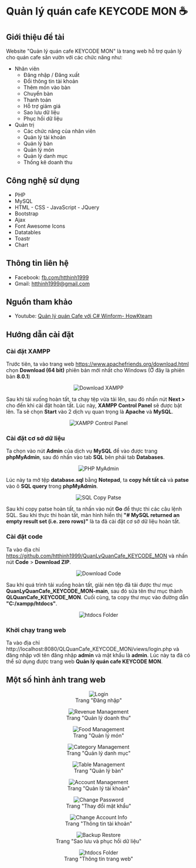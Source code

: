 # Quản lý quán cafe KEYCODE MON :coffee:
## Giới thiệu đề tài
Website "Quản lý quán cafe KEYCODE MON" là trang web hỗ trợ quản lý cho quán cafe sân vườn với các chức năng như:
- Nhân viên
	+ Đăng nhập / Đăng xuất
	+ Đổi thông tin tài khoản
	+ Thêm món vào bàn
	+ Chuyển bàn
	+ Thanh toán
	+ Hỗ trợ giảm giá
	+ Sao lưu dữ liệu
	+ Phục hồi dữ liệu
- Quản trị
	+ Các chức năng của nhân viên
	+ Quản lý tài khoản
	+ Quản lý bàn
	+ Quản lý món
	+ Quản lý danh mục
	+ Thống kê doanh thu
## Công nghệ sử dụng
- PHP
- MySQL
- HTML - CSS - JavaScript - JQuery
- Bootstrap
- Ajax
- Font Awesome Icons
- Datatables
- Toastr
- Chart
## Thông tin liên hệ
- Facebook: [fb.com/htthinh1999](https://fb.com/htthinh1999/)
- Gmail: htthinh1999@gmail.com
## Nguồn tham khảo
- Youtube: [Quản lý quán Cafe với C# Winform- HowKteam](https://www.youtube.com/playlist?list=PL33lvabfss1xnPhBJHjM0A8TEBBcGCTsf)
## Hướng dẫn cài đặt
### Cài đặt XAMPP
Trước tiên, ta vào trang web https://www.apachefriends.org/download.html chọn **Download (64 bit)** phiên bản mới nhất cho Windows (Ở đây là phiên bản **8.0.1**)
<p align="center">
  <img alt="Download XAMPP" src="/images/download-xampp.jpg">
</p>

Sau khi tải xuống hoàn tất, ta chạy tệp vừa tải lên, sau đó nhấn nút **Next >** cho đến khi cài đặt hoàn tất.
Lúc này, **XAMPP Control Panel** sẽ được bật lên. Ta sẽ chọn **Start** vào 2 dịch vụ quan trọng là **Apache** và **MySQL**.
<p align="center">
  <img alt="XAMPP Control Panel" src="/images/xampp-control-panel.jpg">
</p>

### Cài đặt cơ sở dữ liệu
Ta chọn vào nút **Admin** của dịch vụ **MySQL** để vào được trang **phpMyAdmin**, sau đó nhấn vào tab **SQL** bên phải tab **Databases**.
<p align="center">
  <img alt="PHP MyAdmin" src="/images/phpmyadmin.jpg">
</p>

Lúc này ta mở tệp **database.sql** bằng **Notepad**, ta **copy hết tất cả** và **patse** vào ô **SQL query** trong **phpMyAdmin**.
<p align="center">
  <img alt="SQL Copy Patse" src="/images/sql-copy-patse.jpg">
</p>

Sau khi copy patse hoàn tất, ta nhấn vào nút **Go** để thực thi các câu lệnh SQL. Sau khi thực thi hoàn tất, màn hình hiển thị **"# MySQL returned an empty result set (i.e. zero rows)"** là ta đã cài đặt cơ sở dữ liệu hoàn tất.
### Cài đặt code
Ta vào địa chỉ https://github.com/htthinh1999/QuanLyQuanCafe_KEYCODE_MON và nhấn nút **Code** > **Download ZIP**.
<p align="center">
  <img alt="Download Code" src="/images/download-code.jpg">
</p>

Sau khi quá trình tải xuống hoàn tất, giải nén tệp đã tải được thư mục **QuanLyQuanCafe_KEYCODE_MON-main**, sau đó sửa tên thư mục thành **QLQuanCafe_KEYCODE_MON**. Cuối cùng, ta copy thư mục vào đường dẫn **"C:/xampp/htdocs"**.
<p align="center">
  <img alt="htdocs Folder" src="/images/htdocs-folder.jpg">
</p>

### Khởi chạy trang web
Ta vào địa chỉ http://localhost:8080/QLQuanCafe_KEYCODE_MON/views/login.php và đăng nhập với tên đăng nhập **admin** và mật khẩu là **admin**. Lúc này ta đã có thể sử dụng được trang web **Quản lý quán cafe KEYCODE MON**.

## Một số hình ảnh trang web
<figure align="center">
  <img alt="Login" src="/images/login.jpg">
  <figcaption>Trang "Đăng nhập"</figcaption>
</figure>

<figure align="center">
  <img alt="Revenue Management" src="/images/revenue-management.jpg">
  <figcaption>Trang "Quản lý doanh thu"</figcaption>
</figure>

<figure align="center">
  <img alt="Food Management" src="/images/food-management.jpg">
  <figcaption>Trang "Quản lý món"</figcaption>
</figure>

<figure align="center">
  <img alt="Category Management" src="/images/category-management.jpg">
  <figcaption>Trang "Quản lý danh mục"</figcaption>
</figure>

<figure align="center">
  <img alt="Table Management" src="/images/table-management.jpg">
  <figcaption>Trang "Quản lý bàn"</figcaption>
</figure>

<figure align="center">
  <img alt="Account Management" src="/images/account-management.jpg">
  <figcaption>Trang "Quản lý tài khoản"</figcaption>
</figure>

<figure align="center">
  <img alt="Change Password" src="/images/change-password.jpg">
  <figcaption>Trang "Thay đổi mật khẩu"</figcaption>
</figure>

<figure align="center">
  <img alt="Change Account Info" src="/images/change-account-info.jpg">
  <figcaption>Trang "Thông tin tài khoản"</figcaption>
</figure>

<figure align="center">
  <img alt="Backup Restore" src="/images/backup-restore.jpg">
  <figcaption>Trang "Sao lưu và phục hồi dữ liệu"</figcaption>
</figure>

<figure align="center">
  <img alt="htdocs Folder" src="/images/web-information.jpg">
  <figcaption>Trang "Thông tin trang web"</figcaption>
</figure>